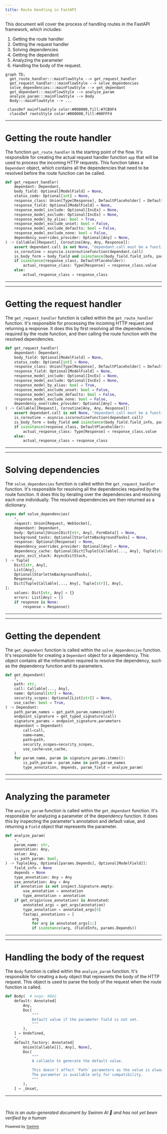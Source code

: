 ```yaml
---
title: Route Handling in FastAPI
---
```

This document will cover the process of handling routes in the FastAPI framework, which includes:

1. Getting the route handler
2. Getting the request handler
3. Solving dependencies
4. Getting the dependent
5. Analyzing the parameter
6. Handling the body of the request.

```mermaid
graph TD;
  get_route_handler:::mainFlowStyle --> get_request_handler
  get_request_handler:::mainFlowStyle --> solve_dependencies
  solve_dependencies:::mainFlowStyle --> get_dependant
  get_dependant:::mainFlowStyle --> analyze_param
  analyze_param:::mainFlowStyle --> Body
  Body:::mainFlowStyle --> ...

 classDef mainFlowStyle color:#000000,fill:#7CB9F4
  classDef rootsStyle color:#000000,fill:#00FFF4
```

<SwmSnippet path="/fastapi/routing.py" line="196">

---

# Getting the route handler

The function `get_route_handler` is the starting point of the flow. It's responsible for creating the actual request handler function `app` that will be used to process the incoming HTTP requests. This function takes a `Dependant` object, which contains all the dependencies that need to be resolved before the route function can be called.

```python
def get_request_handler(
    dependant: Dependant,
    body_field: Optional[ModelField] = None,
    status_code: Optional[int] = None,
    response_class: Union[Type[Response], DefaultPlaceholder] = Default(JSONResponse),
    response_field: Optional[ModelField] = None,
    response_model_include: Optional[IncEx] = None,
    response_model_exclude: Optional[IncEx] = None,
    response_model_by_alias: bool = True,
    response_model_exclude_unset: bool = False,
    response_model_exclude_defaults: bool = False,
    response_model_exclude_none: bool = False,
    dependency_overrides_provider: Optional[Any] = None,
) -> Callable[[Request], Coroutine[Any, Any, Response]]:
    assert dependant.call is not None, "dependant.call must be a function"
    is_coroutine = asyncio.iscoroutinefunction(dependant.call)
    is_body_form = body_field and isinstance(body_field.field_info, params.Form)
    if isinstance(response_class, DefaultPlaceholder):
        actual_response_class: Type[Response] = response_class.value
    else:
        actual_response_class = response_class
```

---

</SwmSnippet>

<SwmSnippet path="/fastapi/routing.py" line="196">

---

# Getting the request handler

The `get_request_handler` function is called within the `get_route_handler` function. It's responsible for processing the incoming HTTP request and returning a response. It does this by first resolving all the dependencies required by the route function, and then calling the route function with the resolved dependencies.

```python
def get_request_handler(
    dependant: Dependant,
    body_field: Optional[ModelField] = None,
    status_code: Optional[int] = None,
    response_class: Union[Type[Response], DefaultPlaceholder] = Default(JSONResponse),
    response_field: Optional[ModelField] = None,
    response_model_include: Optional[IncEx] = None,
    response_model_exclude: Optional[IncEx] = None,
    response_model_by_alias: bool = True,
    response_model_exclude_unset: bool = False,
    response_model_exclude_defaults: bool = False,
    response_model_exclude_none: bool = False,
    dependency_overrides_provider: Optional[Any] = None,
) -> Callable[[Request], Coroutine[Any, Any, Response]]:
    assert dependant.call is not None, "dependant.call must be a function"
    is_coroutine = asyncio.iscoroutinefunction(dependant.call)
    is_body_form = body_field and isinstance(body_field.field_info, params.Form)
    if isinstance(response_class, DefaultPlaceholder):
        actual_response_class: Type[Response] = response_class.value
    else:
        actual_response_class = response_class
```

---

</SwmSnippet>

<SwmSnippet path="/fastapi/dependencies/utils.py" line="524">

---

# Solving dependencies

The `solve_dependencies` function is called within the `get_request_handler` function. It's responsible for resolving all the dependencies required by the route function. It does this by iterating over the dependencies and resolving each one individually. The resolved dependencies are then returned as a dictionary.

```python
async def solve_dependencies(
    *,
    request: Union[Request, WebSocket],
    dependant: Dependant,
    body: Optional[Union[Dict[str, Any], FormData]] = None,
    background_tasks: Optional[StarletteBackgroundTasks] = None,
    response: Optional[Response] = None,
    dependency_overrides_provider: Optional[Any] = None,
    dependency_cache: Optional[Dict[Tuple[Callable[..., Any], Tuple[str]], Any]] = None,
    async_exit_stack: AsyncExitStack,
) -> Tuple[
    Dict[str, Any],
    List[Any],
    Optional[StarletteBackgroundTasks],
    Response,
    Dict[Tuple[Callable[..., Any], Tuple[str]], Any],
]:
    values: Dict[str, Any] = {}
    errors: List[Any] = []
    if response is None:
        response = Response()
```

---

</SwmSnippet>

<SwmSnippet path="/fastapi/dependencies/utils.py" line="241">

---

# Getting the dependent

The `get_dependant` function is called within the `solve_dependencies` function. It's responsible for creating a `Dependant` object for a dependency. This object contains all the information required to resolve the dependency, such as the dependency function and its parameters.

```python
def get_dependant(
    *,
    path: str,
    call: Callable[..., Any],
    name: Optional[str] = None,
    security_scopes: Optional[List[str]] = None,
    use_cache: bool = True,
) -> Dependant:
    path_param_names = get_path_param_names(path)
    endpoint_signature = get_typed_signature(call)
    signature_params = endpoint_signature.parameters
    dependant = Dependant(
        call=call,
        name=name,
        path=path,
        security_scopes=security_scopes,
        use_cache=use_cache,
    )
    for param_name, param in signature_params.items():
        is_path_param = param_name in path_param_names
        type_annotation, depends, param_field = analyze_param(
```

---

</SwmSnippet>

<SwmSnippet path="/fastapi/dependencies/utils.py" line="317">

---

# Analyzing the parameter

The `analyze_param` function is called within the `get_dependant` function. It's responsible for analyzing a parameter of the dependency function. It does this by inspecting the parameter's annotation and default value, and returning a `Field` object that represents the parameter.

```python
def analyze_param(
    *,
    param_name: str,
    annotation: Any,
    value: Any,
    is_path_param: bool,
) -> Tuple[Any, Optional[params.Depends], Optional[ModelField]]:
    field_info = None
    depends = None
    type_annotation: Any = Any
    use_annotation: Any = Any
    if annotation is not inspect.Signature.empty:
        use_annotation = annotation
        type_annotation = annotation
    if get_origin(use_annotation) is Annotated:
        annotated_args = get_args(annotation)
        type_annotation = annotated_args[0]
        fastapi_annotations = [
            arg
            for arg in annotated_args[1:]
            if isinstance(arg, (FieldInfo, params.Depends))
```

---

</SwmSnippet>

<SwmSnippet path="/fastapi/param_functions.py" line="1263">

---

# Handling the body of the request

The `Body` function is called within the `analyze_param` function. It's responsible for creating a `Body` object that represents the body of the HTTP request. This object is used to parse the body of the request when the route function is called.

```python
def Body(  # noqa: N802
    default: Annotated[
        Any,
        Doc(
            """
            Default value if the parameter field is not set.
            """
        ),
    ] = Undefined,
    *,
    default_factory: Annotated[
        Union[Callable[[], Any], None],
        Doc(
            """
            A callable to generate the default value.

            This doesn't affect `Path` parameters as the value is always required.
            The parameter is available only for compatibility.
            """
        ),
    ] = _Unset,
```

---

</SwmSnippet>

&nbsp;

*This is an auto-generated document by Swimm AI 🌊 and has not yet been verified by a human*

<SwmMeta version="3.0.0" repo-id="Z2l0aHViJTNBJTNBREVNTy1mYXN0YXBpJTNBJTNBZ2lsYWRuYXZvdA==" repo-name="DEMO-fastapi" doc-type="flows"><sup>Powered by [Swimm](/)</sup></SwmMeta>
